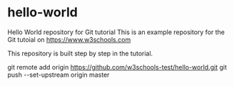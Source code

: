 # hello-world
Hello World repository for Git tutorial
This is an example repository for the Git tutoial on https://www.w3schools.com

This repository is built step by step in the tutorial.


git remote add origin https://github.com/w3schools-test/hello-world.git
git push --set-upstream origin master
